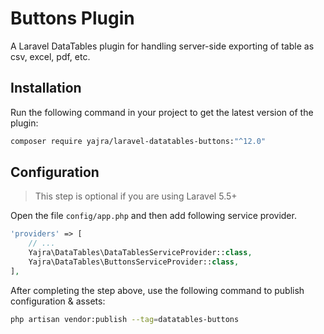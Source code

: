# Buttons Plugin

A Laravel DataTables plugin for handling server-side exporting of table as csv, excel, pdf, etc.

<a name="installation"></a>
## Installation

Run the following command in your project to get the latest version of the plugin:

```bash
composer require yajra/laravel-datatables-buttons:"^12.0"
```

<a name="configuratio"></a>
## Configuration

> This step is optional if you are using Laravel 5.5+

Open the file ```config/app.php``` and then add following service provider.

```php
'providers' => [
    // ...
    Yajra\DataTables\DataTablesServiceProvider::class,
    Yajra\DataTables\ButtonsServiceProvider::class,
],
```

After completing the step above, use the following command to publish configuration & assets:

```bash
php artisan vendor:publish --tag=datatables-buttons
```
